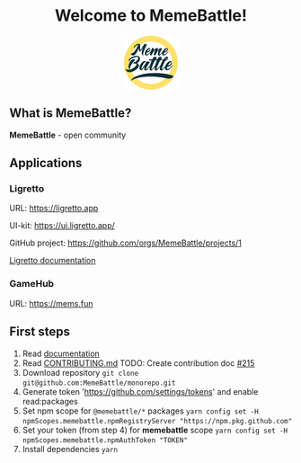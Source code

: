 <div align="center">
  <h1 align="center">Welcome to MemeBattle!</h1>
  <img align="center" src="./docs/assets/memebattle-logo.svg" height="96" />
</div>

## What is MemeBattle?
**MemeBattle** - open community

## Applications
### Ligretto
URL: https://ligretto.app

UI-kit: https://ui.ligretto.app/

GitHub project: https://github.com/orgs/MemeBattle/projects/1

[Ligretto documentation](./docs/ligretto.md)

### GameHub

URL: https://mems.fun

## First steps
1. Read [documentation](./docs)
2. Read [CONTRIBUTING.md](CONTRIBUTING.md) TODO: Create contribution doc [#215](https://github.com/MemeBattle/monorepo/issues/215)
3. Download repository `git clone git@github.com:MemeBattle/monorepo.git`
4. Generate token 'https://github.com/settings/tokens' and enable read:packages
5. Set npm scope for `@memebattle/*` packages `yarn config set -H npmScopes.memebattle.npmRegistryServer "https://npm.pkg.github.com"`
6. Set your token (from step 4) for **memebattle** scope `yarn config set -H npmScopes.memebattle.npmAuthToken "TOKEN"`
7. Install dependencies `yarn`
